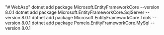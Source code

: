 "# WebAsp" 
dotnet add package Microsoft.EntityFrameworkCore --version 8.0.1
dotnet add package Microsoft.EntityFrameworkCore.SqlServer --version 8.0.1
dotnet add package Microsoft.EntityFrameworkCore.Tools --version 8.0.1
dotnet add package Pomelo.EntityFrameworkCore.MySql --version 8.0.1
